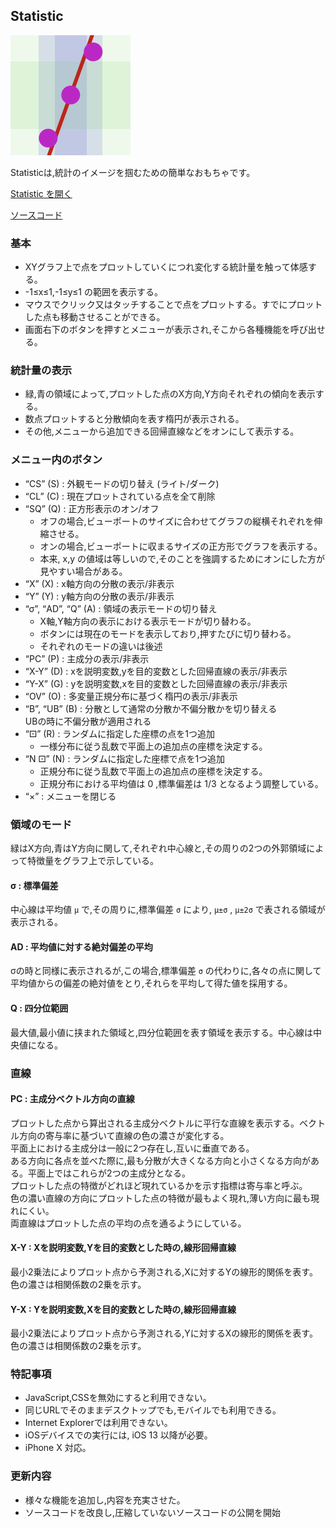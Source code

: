 ## Statistic

![Statistic](resources/icon.png "Statistic")

Statisticは,統計のイメージを掴むための簡単なおもちゃです。

[Statistic を開く](https://akimikimikimikimikimikimika.github.io/Statistic/Statistic.html "Statistic")  

[ソースコード](https://github.com/akimikimikimikimikimikimika/Statistic/ "ソースコード")


### 基本
- XYグラフ上で点をプロットしていくにつれ変化する統計量を触って体感する。
- -1≤x≤1,-1≤y≤1 の範囲を表示する。
- マウスでクリック又はタッチすることで点をプロットする。すでにプロットした点も移動させることができる。
- 画面右下のボタンを押すとメニューが表示され,そこから各種機能を呼び出せる。

### 統計量の表示

- 緑,青の領域によって,プロットした点のX方向,Y方向それぞれの傾向を表示する。
- 数点プロットすると分散傾向を表す楕円が表示される。
- その他,メニューから追加できる回帰直線などをオンにして表示する。

### メニュー内のボタン
- “CS” (S) : 外観モードの切り替え (ライト/ダーク)
- “CL” (C) : 現在プロットされている点を全て削除
- “SQ” (Q) : 正方形表示のオン/オフ
	* オフの場合,ビューポートのサイズに合わせてグラフの縦横それぞれを伸縮させる。
	* オンの場合,ビューポートに収まるサイズの正方形でグラフを表示する。
	* 本来, x,y の値域は等しいので,そのことを強調するためにオンにした方が見やすい場合がある。
- “X” (X) : x軸方向の分散の表示/非表示
- “Y” (Y) : y軸方向の分散の表示/非表示
- “σ”, “AD”, “Q” (A) : 領域の表示モードの切り替え
	* X軸,Y軸方向の表示における表示モードが切り替わる。
	* ボタンには現在のモードを表示しており,押すたびに切り替わる。
	* それぞれのモードの違いは後述
- “PC” (P) : 主成分の表示/非表示
- “X-Y” (D) : xを説明変数,yを目的変数とした回帰直線の表示/非表示
- “Y-X” (G) : yを説明変数,xを目的変数とした回帰直線の表示/非表示
- “OV” (O) : 多変量正規分布に基づく楕円の表示/非表示
- “B”, “UB” (B) : 分散として通常の分散か不偏分散かを切り替える  
	UBの時に不偏分散が適用される
- “⚀” (R) : ランダムに指定した座標の点を1つ追加
	* 一様分布に従う乱数で平面上の追加点の座標を決定する。
- “N ⚀” (N) : ランダムに指定した座標で点を1つ追加
	* 正規分布に従う乱数で平面上の追加点の座標を決定する。  
	* 正規分布における平均値は 0 ,標準偏差は 1/3 となるよう調整している。
- “×” : メニューを閉じる

### 領域のモード

緑はX方向,青はY方向に関して,それぞれ中心線と,その周りの2つの外郭領域によって特徴量をグラフ上で示している。
#### σ : 標準偏差  
中心線は平均値 `μ` で,その周りに,標準偏差 `σ` により, `μ±σ` , `μ±2σ` で表される領域が表示される。
#### AD : 平均値に対する絶対偏差の平均  
σの時と同様に表示されるが,この場合,標準偏差 `σ` の代わりに,各々の点に関して平均値からの偏差の絶対値をとり,それらを平均して得た値を採用する。
#### Q : 四分位範囲  
最大値,最小値に挟まれた領域と,四分位範囲を表す領域を表示する。中心線は中央値になる。

### 直線

#### PC : 主成分ベクトル方向の直線
プロットした点から算出される主成分ベクトルに平行な直線を表示する。ベクトル方向の寄与率に基づいて直線の色の濃さが変化する。  
平面上における主成分は一般に2つ存在し,互いに垂直である。  
ある方向に各点を並べた際に,最も分散が大きくなる方向と小さくなる方向がある。平面上ではこれらが2つの主成分となる。  
プロットした点の特徴がどれほど現れているかを示す指標は寄与率と呼ぶ。  
色の濃い直線の方向にプロットした点の特徴が最もよく現れ,薄い方向に最も現れにくい。  
両直線はプロットした点の平均の点を通るようにしている。
#### X-Y : Xを説明変数,Yを目的変数とした時の,線形回帰直線  
最小2乗法によりプロット点から予測される,Xに対するYの線形的関係を表す。  
色の濃さは相関係数の2乗を示す。
#### Y-X : Yを説明変数,Xを目的変数とした時の,線形回帰直線  
最小2乗法によりプロット点から予測される,Yに対するXの線形的関係を表す。  
色の濃さは相関係数の2乗を示す。

### 特記事項
- JavaScript,CSSを無効にすると利用できない。
- 同じURLでそのままデスクトップでも,モバイルでも利用できる。
- Internet Explorerでは利用できない。
- iOSデバイスでの実行には, iOS 13 以降が必要。
- iPhone X 対応。

### 更新内容

- 様々な機能を追加し,内容を充実させた。
- ソースコードを改良し,圧縮していないソースコードの公開を開始